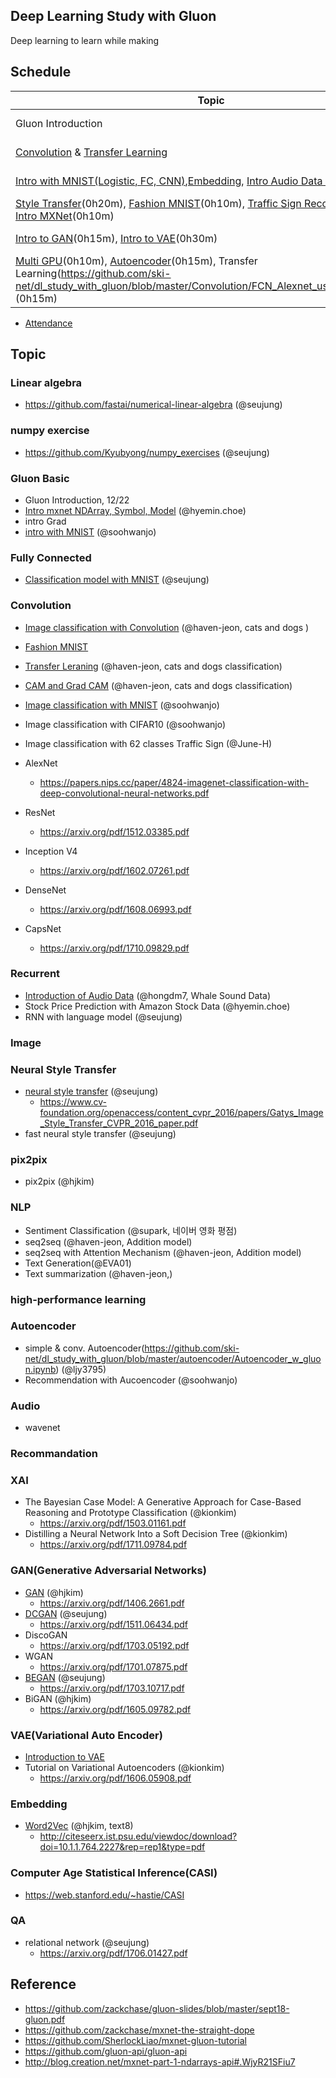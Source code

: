 ## Deep Learning Study with Gluon

Deep learning to learn while making


## Schedule

| Topic      | Date/Time | Location |   Etc | 
|------------|-----------|----------|-------|
| Gluon Introduction |  12/22,17:00   | 분석실  |       |   
| [Convolution](Convolution/cats_and_dogs_conv.ipynb) & [Transfer Learning](Convolution/cats_and_dogs_conv_transfer.ipynb) |  12/28,17:00   | 분석실  |   |  
| [Intro with MNIST(Logistic, FC,](Basic/MNIST_Basic.ipynb)[ CNN)](Convolution/MNIST.ipynb),[Embedding](Embedding/word2vec_skipgram_with_gluon.ipynb), [Intro Audio Data Analysis](Recurrent/Introduction%20of%20Audio%20Data.ipynb)  |  01/04,18:00   | 분석실  |   |  
| [Style Transfer](Style_transfer/style_transfer_vgg19_gluon.ipynb)(0h20m), [Fashion MNIST](Convolution/fashion_mnist.ipynb)(0h10m), [Traffic Sign Recognition](https://github.com/ski-net/dl_study_with_gluon/blob/master/Convolution/Traffic%20Sign.ipynb)(0h15m), [Intro MXNet](Intro%20mxnet/Intro%20mxnet%20NDArray,%20Symbol,%20Model.ipynb)(0h10m) |  01/11,18:00   | 분석실  |   | 
| [Intro to GAN](GAN/GAN_1D_Array.ipynb)(0h15m),  [Intro to VAE](VAE/notebooks/VAE.ipynb)(0h30m) |  01/16,18:00   | 분석실  |   | 
| [Multi GPU](Basic/multi_gpu_intro.ipynb)(0h10m), [Autoencoder](https://github.com/ski-net/dl_study_with_gluon/blob/master/autoencoder/Autoencoder_w_gluon.ipynb)(0h15m), Transfer Learning(https://github.com/ski-net/dl_study_with_gluon/blob/master/Convolution/FCN_Alexnet_using_Gluon.ipynb) (0h15m)  |  01/25,18:00   | 분석실  |   | 


- [Attendance](https://docs.google.com/spreadsheets/d/1SCedAxS5-8sB-WqNi0bNPFh-R9IXHNOnx2k2eoDbsYg/edit?usp=sharing)



## Topic

### Linear algebra

- https://github.com/fastai/numerical-linear-algebra (@seujung)

### numpy exercise

- https://github.com/Kyubyong/numpy_exercises (@seujung)

### Gluon Basic

- Gluon Introduction, 12/22
- [Intro mxnet NDArray, Symbol, Model](Intro%20mxnet/Intro%20mxnet%20NDArray,%20Symbol,%20Model.ipynb) (@hyemin.choe)
- intro Grad
- [intro with MNIST](Basic/MNIST_Basic.ipynb) (@soohwanjo)


### Fully Connected  

- [Classification model with MNIST](Fully_Connected) (@seujung)

### Convolution

- [Image classification with Convolution](Convolution/cats_and_dogs_conv.ipynb) (@haven-jeon, cats and dogs )
- [Fashion MNIST](Convolution/fashion_mnist.ipynb)
- [Transfer Leraning](Convolution/cats_and_dogs_conv_transfer.ipynb) (@haven-jeon, cats and dogs classification)
- [CAM and Grad CAM](Convolution/multi_gpu_transfer_cats_and_dogs_cam_grad_cam.ipynb) (@haven-jeon, cats and dogs classification)


- [Image classification with MNIST](Convolution/MNIST.ipynb) (@soohwanjo)
- Image classification with CIFAR10 (@soohwanjo)

- Image classification with 62 classes Traffic Sign (@June-H)

- AlexNet
  - https://papers.nips.cc/paper/4824-imagenet-classification-with-deep-convolutional-neural-networks.pdf
- ResNet
  - https://arxiv.org/pdf/1512.03385.pdf
- Inception V4
  - https://arxiv.org/pdf/1602.07261.pdf
- DenseNet
  - https://arxiv.org/pdf/1608.06993.pdf
- CapsNet
  - https://arxiv.org/pdf/1710.09829.pdf



### Recurrent
- [Introduction of Audio Data](Recurrent) (@hongdm7, Whale Sound Data)
- Stock Price Prediction with Amazon Stock Data (@hyemin.choe)
- RNN with language model (@seujung)


### Image

### Neural Style Transfer
- [neural style transfer](Style_transfer/style_transfer_vgg19_gluon.ipynb) (@seujung)
  - https://www.cv-foundation.org/openaccess/content_cvpr_2016/papers/Gatys_Image_Style_Transfer_CVPR_2016_paper.pdf
- fast neural style transfer (@seujung)

### pix2pix
- pix2pix (@hjkim)

### NLP

- Sentiment Classification (@supark, 네이버 영화 평점)
- seq2seq (@haven-jeon, Addition model)
- seq2seq with Attention Mechanism (@haven-jeon, Addition model)
- Text Generation(@EVA01)
- Text summarization (@haven-jeon,)

### high-performance learning

### Autoencoder
- simple & conv. Autoencoder(https://github.com/ski-net/dl_study_with_gluon/blob/master/autoencoder/Autoencoder_w_gluon.ipynb) (@ljy3795)
- Recommendation with Aucoencoder (@soohwanjo)

### Audio
- wavenet

### Recommandation

### XAI
- The Bayesian Case Model: A Generative Approach for Case-Based Reasoning and Prototype Classification (@kionkim)
  - https://arxiv.org/pdf/1503.01161.pdf
- Distilling a Neural Network Into a Soft Decision Tree (@kionkim)
  - https://arxiv.org/pdf/1711.09784.pdf


### GAN(Generative Adversarial Networks)
- [GAN](GAN/GAN_1D_Array.ipynb) (@hjkim)
  - https://arxiv.org/pdf/1406.2661.pdf
- [DCGAN](GAN) (@seujung)
  - https://arxiv.org/pdf/1511.06434.pdf
- DiscoGAN
  - https://arxiv.org/pdf/1703.05192.pdf
- WGAN
  - https://arxiv.org/pdf/1701.07875.pdf
- [BEGAN](GAN/BEGAN_Example_dim64_gluon.ipynb) (@seujung)
  - https://arxiv.org/pdf/1703.10717.pdf
- BiGAN (@hjkim)
  - https://arxiv.org/pdf/1605.09782.pdf

### VAE(Variational Auto Encoder)
- [Introduction to VAE](VAE/notebooks/VAE.ipynb)
- Tutorial on Variational Autoencoders (@kionkim)
  - https://arxiv.org/pdf/1606.05908.pdf

### Embedding
- [Word2Vec](Embedding/word2vec_skipgram_with_gluon.ipynb) (@hjkim, text8)
  - http://citeseerx.ist.psu.edu/viewdoc/download?doi=10.1.1.764.2227&rep=rep1&type=pdf

### Computer Age Statistical Inference(CASI)
- https://web.stanford.edu/~hastie/CASI

### QA
- relational network (@seujung)
  - https://arxiv.org/pdf/1706.01427.pdf


## Reference

- https://github.com/zackchase/gluon-slides/blob/master/sept18-gluon.pdf
- https://github.com/zackchase/mxnet-the-straight-dope
- https://github.com/SherlockLiao/mxnet-gluon-tutorial
- https://github.com/gluon-api/gluon-api
- http://blog.creation.net/mxnet-part-1-ndarrays-api#.WjyR21SFiu7

